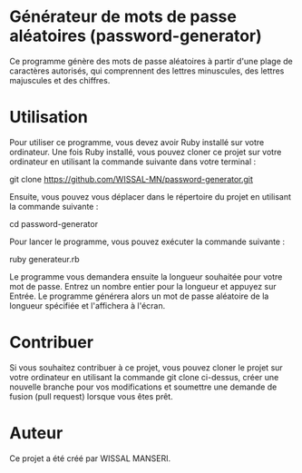 
# Générateur de mots de passe aléatoires (password-generator)

Ce programme génère des mots de passe aléatoires à partir d'une plage de caractères autorisés, qui comprennent des lettres minuscules, des lettres majuscules et des chiffres.


# Utilisation
Pour utiliser ce programme, vous devez avoir Ruby installé sur votre ordinateur.
Une fois Ruby installé, vous pouvez cloner ce projet sur votre ordinateur en utilisant la commande suivante dans votre terminal :

git clone https://github.com/WISSAL-MN/password-generator.git

Ensuite, vous pouvez vous déplacer dans le répertoire du projet en utilisant la commande suivante :


cd password-generator

Pour lancer le programme, vous pouvez exécuter la commande suivante :

  ruby generateur.rb
  
Le programme vous demandera ensuite la longueur souhaitée pour votre mot de passe.
Entrez un nombre entier pour la longueur et appuyez sur Entrée. 
Le programme générera alors un mot de passe aléatoire de la longueur spécifiée et l'affichera à l'écran.

# Contribuer

Si vous souhaitez contribuer à ce projet, vous pouvez cloner le projet sur votre ordinateur en utilisant la commande git clone ci-dessus, créer une nouvelle branche pour vos modifications et soumettre une demande de fusion (pull request) lorsque vous êtes prêt.

# Auteur
Ce projet a été créé par WISSAL MANSERI.
